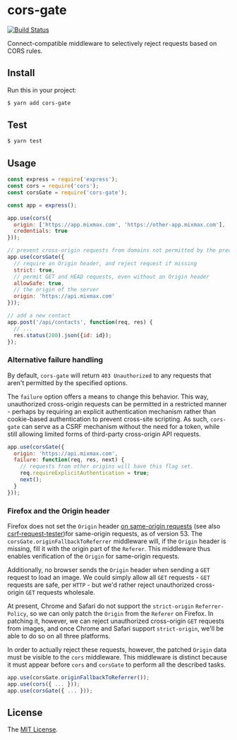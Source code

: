cors-gate
=========

[![Build Status](https://travis-ci.org/mixmaxhq/cors-gate.svg?branch=master)](https://travis-ci.org/mixmaxhq/cors-gate)

Connect-compatible middleware to selectively reject requests based on CORS rules.

Install
-------

Run this in your project:

```sh
$ yarn add cors-gate
```

Test
----

```sh
$ yarn test
```

Usage
-----

```js
const express = require('express');
const cors = require('cors');
const corsGate = require('cors-gate');

const app = express();

app.use(cors({
  origin: ['https://app.mixmax.com', 'https://other-app.mixmax.com'],
  credentials: true
}));

// prevent cross-origin requests from domains not permitted by the preceeding cors rules
app.use(corsGate({
  // require an Origin header, and reject request if missing
  strict: true,
  // permit GET and HEAD requests, even without an Origin header
  allowSafe: true,
  // the origin of the server
  origin: 'https://api.mixmax.com'
}));

// add a new contact
app.post('/api/contacts', function(req, res) {
  // ...
  res.status(200).json({id: id});
});
```

### Alternative failure handling

By default, `cors-gate` will return `403 Unauthorized` to any requests that aren't permitted by the specified options.

The `failure` option offers a means to change this behavior. This way, unauthorized cross-origin requests can be permitted in a restricted manner - perhaps by requiring an explicit authentication mechanism rather than cookie-based authentication to prevent cross-site scripting. As such, `cors-gate` can serve as a CSRF mechanism without the need for a token, while still allowing limited forms of third-party cross-origin API requests.

```js
app.use(corsGate({
  origin: 'https://api.mixmax.com',
  failure: function(req, res, next) {
    // requests from other origins will have this flag set.
    req.requireExplicitAuthentication = true;
    next();
  }
}));
```

### Firefox and the Origin header

Firefox does not set the `Origin` header [on same-origin requests](http://stackoverflow.com/a/15514049/495611) (see also [csrf-request-tester](https://github.com/mixmaxhq/csrf-request-tester))for same-origin requests, as of version 53. The `corsGate.originFallbackToReferrer` middleware will, if the `Origin` header is missing, fill it with the origin part of the `Referer`. This middleware thus enables verification of the `Origin` for same-origin requests.

Additionally, no browser sends the `Origin` header when sending a `GET` request to load an image. We could simply allow all `GET` requests - `GET` requests are safe, per `HTTP` - but we'd rather reject unauthorized cross-origin `GET` requests wholesale.

At present, Chrome and Safari do not support the `strict-origin` `Referrer-Policy`, so we can only patch the `Origin` from the `Referer` on Firefox. In patching it, however, we can reject unauthorized cross-origin `GET` requests from images, and once Chrome and Safari support `strict-origin`, we'll be able to do so on all three platforms.

In order to actually reject these requests, however, the patched `Origin` data must be visible to the `cors` middleware. This middleware is distinct because it must appear before `cors` and `corsGate` to perform all the described tasks.

```js
app.use(corsGate.originFallbackToReferrer());
app.use(cors({ ... }));
app.use(corsGate({ ... }));
```

License
-------

The [MIT License](https://github.com/mixmaxhq/cors-gate/blob/master/LICENSE).
